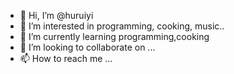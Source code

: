 - 👋 Hi, I’m @huruiyi
- 👀 I’m interested in programming, cooking, music..
- 🌱 I’m currently learning programming,cooking
- 💞️ I’m looking to collaborate on ...
- 📫 How to reach me ...

<!---
huruiyi/huruiyi is a ✨ special ✨ repository because its `README.md` (this file) appears on your GitHub profile.
You can click the Preview link to take a look at your changes.
--->
